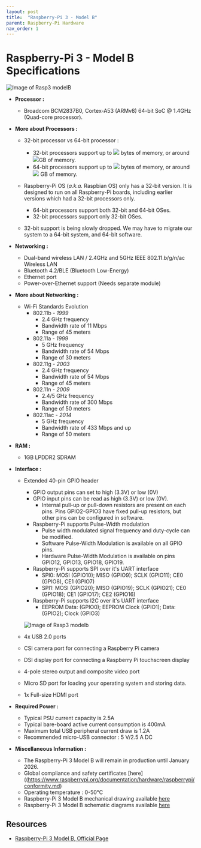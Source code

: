 ```yaml
---
layout: post
title:  "Raspberry-Pi 3 - Model B"
parent: Raspberry-Pi Hardware
nav_order: 1
---
```


# Raspberry-Pi 3 - Model B Specifications

![Image of Rasp3 modelB](https://www.raspberrypi.org/homepage-9df4b/static/3198932bc370441e554eb72e9713e12b/052d8/67d8fcc5b2796665a45f61a2e8a5bb7f10cdd3f5_raspberry-pi-3-1-1619x1080.jpg)

- **Processor :** 

  - Broadcom BCM2837B0, Cortex-A53 (ARMv8) 64-bit SoC @ 1.4GHz (Quad-core processor).
  
- **More about Processors :**

  - 32-bit processor vs 64-bit processor :

    - 32-bit processors support up to <img src="https://render.githubusercontent.com/render/math?math=2^{32} "> bytes of memory, or around <img src="https://render.githubusercontent.com/render/math?math=4">GB of memory.
    - 64-bit processors support up to <img src="https://render.githubusercontent.com/render/math?math=2^{64} "> bytes of memory, or around  <img src="https://render.githubusercontent.com/render/math?math=17*10^{9}"> GB of memory.

  - Raspberry-Pi OS (*a.k.a.* Raspbian OS) only has a 32-bit version. It is designed to run on all Raspberry-Pi boards, including earlier versions which had a 32-bit processors only.

    - 64-bit processors support both 32-bit and 64-bit OSes.
    - 32-bit processors support only 32-bit OSes.

  - 32-bit support is being slowly dropped. We may have to migrate our system to a 64-bit system, and 64-bit software.

    

- **Networking :**

  - Dual-band wireless LAN / 2.4GHz and 5GHz IEEE 802.11.b/g/n/ac Wireless LAN
  - Bluetooth 4.2/BLE (Bluetooth Low-Energy)
  - Ethernet port
  - Power-over-Ethernet support (Needs separate module)

- **More about Networking :**

  - Wi-Fi Standards Evolution
    - 802.11b - *1999*
      - 2.4 GHz frequency
      - Bandwidth rate of 11 Mbps
      - Range of 45 meters
    - 802.11a - *1999*
      - 5 GHz frequency
      - Bandwidth rate of 54 Mbps
      - Range of 30 meters
    - 802.11g - *2003*
      - 2.4 GHz frequency
      - Bandwidth rate of 54 Mbps
      - Range of 45 meters
    - 802.11n - *2009*
      - 2.4/5 GHz frequency
      - Bandwidth rate of 300 Mbps
      - Range of 50 meters
    - 802.11ac - *2014*
      - 5 GHz frequency
      - Bandwidth rate of 433 Mbps and up
      - Range of 50 meters

  

- **RAM :** 

  - 1GB LPDDR2 SDRAM

  

- **Interface :** 

  - Extended 40-pin GPIO header

    - GPIO output pins can set to high (3.3V) or low (0V)
    - GPIO input pins can be read as high (3.3V) or low (0V).
      - Internal pull-up or pull-down resistors are present on each pins. Pins GPIO2-GPIO3 have fixed pull-up resistors, but other pins can be configured in software.
    - Raspberry-Pi supports Pulse-Width modulation
      - Pulse width modulated signal frequency and duty-cycle can be modified.
      - Software Pulse-Width Modulation is available on all GPIO pins.
      - Hardware Pulse-Width Modulation is available on pins GPIO12, GPIO13, GPIO18, GPIO19.
    - Raspberry-Pi supports SPI over it's UART interface
      - SPI0: MOSI (GPIO10); MISO (GPIO9); SCLK (GPIO11); CE0 (GPIO8), CE1 (GPIO7)
      - SPI1: MOSI (GPIO20); MISO (GPIO19); SCLK (GPIO21); CE0 (GPIO18); CE1 (GPIO17); CE2 (GPIO16)
    - Raspberry-Pi supports I2C over it's UART interface
      - EEPROM Data: (GPIO0); EEPROM Clock (GPIO1); Data: (GPIO2); Clock (GPIO3)

    

    ![Image of Rasp3 modelb](https://www.raspberrypi.org/documentation/usage/gpio/images/gpiozero-pinout.png)

  - 4x USB 2.0 ports

  - CSI camera port for connecting a Raspberry Pi camera

  - DSI display port for connecting a Raspberry Pi touchscreen display

  - 4-pole stereo output and composite video port

  - Micro SD port for loading your operating system and storing data.

  - 1x Full-size HDMI port

  

- **Required Power :** 

  - Typical PSU current capacity is 2.5A
  - Typical bare-board active current consumption is 400mA
  - Maximum total USB peripheral current draw is 1.2A
  - Recommended micro-USB connector : 5 V/2.5 A DC



- **Miscellaneous Information :**
  - The Raspberry-Pi 3 Model B will remain in production until January 2026.
  - Global compliance and safety certificates [here]((https://www.raspberrypi.org/documentation/hardware/raspberrypi/conformity.md)
  - Operating temperature : 0-50°C
  - Raspberry-Pi 3 Model B mechanical drawing available [here](https://github.com/raspberrypi/documentation/raw/master/hardware/raspberrypi/mechanical/rpi_MECH_3bplus.pdf)
  - Raspberry-Pi 3 Model B schematic diagrams available [here](https://www.raspberrypi.org/documentation/hardware/raspberrypi/schematics/rpi_SCH_3bplus_1p0_reduced.pdf)



## Resources

- [Raspberry-Pi 3 Model B, Official Page](https://www.raspberrypi.org/products/raspberry-pi-3-model-b-plus/)
